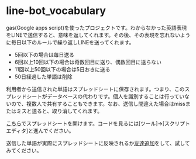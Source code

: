 # line-bot_vocabulary

gas(Google apps script)を使ったプロジェクトです。わからなかった英語表現をLINEで送信すると、意味を返してくれます。その後、その表現を忘れないように毎日以下のルールで繰り返しLINEを送ってくれます。
- 5回以下の場合は毎日送る
- 6回以上10回以下の場合は奇数回目に送り、偶数回目に送らない
- 11回以上50回以下の場合は5日おきに送る
- 50日経過した単語は削除

利用者から送信された単語はスプレッドシートに保存されます。つまり、このスプレッドシートがデータベースの代わりです。個人を識別することは行っていないので、複数人で共有することもできます。なお、送信し間違えた場合はmissまたはミスと送ると、取り消してくれます。

[こちら](https://docs.google.com/spreadsheets/d/16jWcdkhSVfqTtAn58pDsIqRzN-labrADVeIk-4j70jY/edit?usp=sharing)でスプレッドシートを開けます。コードを見るには[ツール]->[スクリプトエディタ]と進んでください。

送信した単語が実際にスプレッドシートに反映されるか[友達追加](https://lin.ee/bui1avc)をして、試してみてください。
